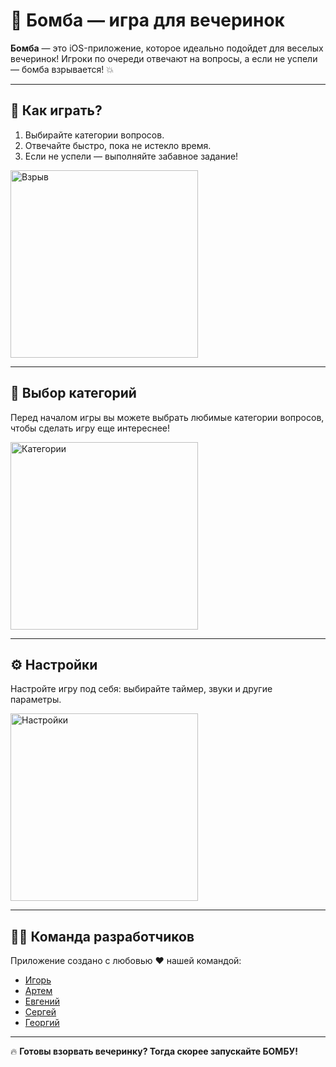 # 🎉 Бомба — игра для вечеринок

**Бомба** — это iOS-приложение, которое идеально подойдет для веселых вечеринок! Игроки по очереди отвечают на вопросы, а если не успели — бомба взрывается! 💥

---

## 🚀 Как играть?
1. Выбирайте категории вопросов.
2. Отвечайте быстро, пока не истекло время.
3. Если не успели — выполняйте забавное задание!

<img src="https://github.com/user-attachments/assets/59f114d7-731b-435e-8644-ad87598821ee" alt="Взрыв" width="300">

---

## 🎯 Выбор категорий
Перед началом игры вы можете выбрать любимые категории вопросов, чтобы сделать игру еще интереснее!

<img src="https://github.com/user-attachments/assets/47551384-ddf6-4a4b-9ff0-ac79ecedbf8c" alt="Категории" width="300">

---

## ⚙️ Настройки
Настройте игру под себя: выбирайте таймер, звуки и другие параметры.

<img src="https://github.com/user-attachments/assets/9bf60488-4f3b-4f4b-84c4-c999b4b692b8" alt="Настройки" width="300">

---

## 👨‍💻 Команда разработчиков
Приложение создано с любовью ❤️ нашей командой:

- [Игорь](https://github.com/IgorKlevzhits)
- [Артем](https://github.com/artkriukov)
- [Евгений](https://github.com/boytik)
- [Сергей](https://github.com/VixonneN)
- [Георгий](https://github.com/GeorgMIH)

---

🔥 **Готовы взорвать вечеринку? Тогда скорее запускайте БОМБУ!**

